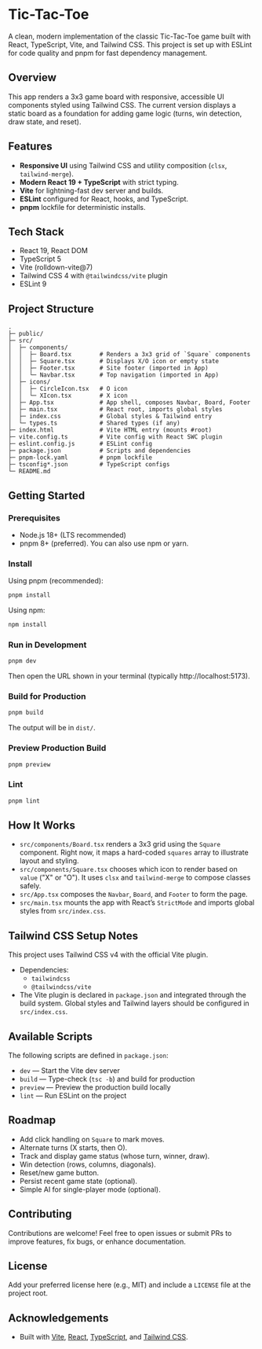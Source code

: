 # Tic-Tac-Toe

A clean, modern implementation of the classic Tic-Tac-Toe game built with React, TypeScript, Vite, and Tailwind CSS. This project is set up with ESLint for code quality and pnpm for fast dependency management.

## Overview

This app renders a 3x3 game board with responsive, accessible UI components styled using Tailwind CSS. The current version displays a static board as a foundation for adding game logic (turns, win detection, draw state, and reset).

## Features

- **Responsive UI** using Tailwind CSS and utility composition (`clsx`, `tailwind-merge`).
- **Modern React 19 + TypeScript** with strict typing.
- **Vite** for lightning-fast dev server and builds.
- **ESLint** configured for React, hooks, and TypeScript.
- **pnpm** lockfile for deterministic installs.

## Tech Stack

- React 19, React DOM
- TypeScript 5
- Vite (rolldown-vite@7)
- Tailwind CSS 4 with `@tailwindcss/vite` plugin
- ESLint 9

## Project Structure

```
.
├─ public/
├─ src/
│  ├─ components/
│  │  ├─ Board.tsx        # Renders a 3x3 grid of `Square` components
│  │  ├─ Square.tsx       # Displays X/O icon or empty state
│  │  ├─ Footer.tsx       # Site footer (imported in App)
│  │  └─ Navbar.tsx       # Top navigation (imported in App)
│  ├─ icons/
│  │  ├─ CircleIcon.tsx   # O icon
│  │  └─ XIcon.tsx        # X icon
│  ├─ App.tsx             # App shell, composes Navbar, Board, Footer
│  ├─ main.tsx            # React root, imports global styles
│  ├─ index.css           # Global styles & Tailwind entry
│  └─ types.ts            # Shared types (if any)
├─ index.html             # Vite HTML entry (mounts #root)
├─ vite.config.ts         # Vite config with React SWC plugin
├─ eslint.config.js       # ESLint config
├─ package.json           # Scripts and dependencies
├─ pnpm-lock.yaml         # pnpm lockfile
├─ tsconfig*.json         # TypeScript configs
└─ README.md
```

## Getting Started

### Prerequisites

- Node.js 18+ (LTS recommended)
- pnpm 8+ (preferred). You can also use npm or yarn.

### Install

Using pnpm (recommended):

```bash
pnpm install
```

Using npm:

```bash
npm install
```

### Run in Development

```bash
pnpm dev
```

Then open the URL shown in your terminal (typically http://localhost:5173).

### Build for Production

```bash
pnpm build
```

The output will be in `dist/`.

### Preview Production Build

```bash
pnpm preview
```

### Lint

```bash
pnpm lint
```

## How It Works

- `src/components/Board.tsx` renders a 3x3 grid using the `Square` component. Right now, it maps a hard-coded `squares` array to illustrate layout and styling.
- `src/components/Square.tsx` chooses which icon to render based on `value` ("X" or "O"). It uses `clsx` and `tailwind-merge` to compose classes safely.
- `src/App.tsx` composes the `Navbar`, `Board`, and `Footer` to form the page.
- `src/main.tsx` mounts the app with React’s `StrictMode` and imports global styles from `src/index.css`.

## Tailwind CSS Setup Notes

This project uses Tailwind CSS v4 with the official Vite plugin.

- Dependencies:
  - `tailwindcss`
  - `@tailwindcss/vite`
- The Vite plugin is declared in `package.json` and integrated through the build system. Global styles and Tailwind layers should be configured in `src/index.css`.

## Available Scripts

The following scripts are defined in `package.json`:

- `dev` — Start the Vite dev server
- `build` — Type-check (`tsc -b`) and build for production
- `preview` — Preview the production build locally
- `lint` — Run ESLint on the project

## Roadmap

- Add click handling on `Square` to mark moves.
- Alternate turns (X starts, then O).
- Track and display game status (whose turn, winner, draw).
- Win detection (rows, columns, diagonals).
- Reset/new game button.
- Persist recent game state (optional).
- Simple AI for single-player mode (optional).

## Contributing

Contributions are welcome! Feel free to open issues or submit PRs to improve features, fix bugs, or enhance documentation.

## License

Add your preferred license here (e.g., MIT) and include a `LICENSE` file at the project root.

## Acknowledgements

- Built with [Vite](https://vitejs.dev/), [React](https://react.dev/), [TypeScript](https://www.typescriptlang.org/), and [Tailwind CSS](https://tailwindcss.com/).
